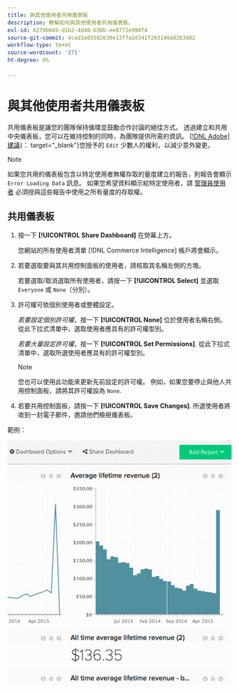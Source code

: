 ```yaml
---
title: 與其他使用者共用儀表板
description: 瞭解如何與其他使用者共用儀表板。
exl-id: 6279b049-d1b2-4d40-b30b-ee8772e990f4
source-git-commit: 4cad1e05502630e13f7a2d341f263140a02b3d82
workflow-type: tm+mt
source-wordcount: '271'
ht-degree: 0%

---
```


# 與其他使用者共用儀表板

共用儀表板是讓您的團隊保持循環並鼓勵合作討論的絕佳方式。 透過建立和共用中央儀表板，您可以在維持控制的同時，為團隊提供所需的資訊。 [[!DNL Adobe] 建議](../../best-practices/share-dashboard-best-practice.md){： target=&quot;_blank&quot;}您授予的 `Edit` 少數人的權利，以減少意外變更。

>[!NOTE]
>
>如果您共用的儀表板包含以特定使用者無權存取的量度建立的報告，則報告會顯示 `Error Loading Data` 訊息。 如果您希望資料顯示給特定使用者，請 [管理員使用者](../../administrator/user-management/user-management.md) 必須授與這些報告中使用之所有量度的存取權。

## 共用儀表板

1. 按一下 **[!UICONTROL Share Dashboard]** 在熒幕上方。

   您網站的所有使用者清單 [!DNL Commerce Intelligence] 帳戶將會顯示。

1. 若要選取要與其共用控制面板的使用者，請核取其名稱左側的方塊。

   若要選取/取消選取所有使用者，請按一下 **[!UICONTROL Select]** 並選取 `Everyone` 或 `None`（分別）。

1. 許可權可依個別使用者或整體設定。

   *若要設定個別許可權*，按一下 **[!UICONTROL None]** 位於使用者名稱右側。 從此下拉式清單中，選取使用者應具有的許可權型別。

   *若要大量設定許可權*，按一下 **[!UICONTROL Set Permissions]**. 從此下拉式清單中，選取所選使用者應具有的許可權型別。

   >[!NOTE]
   >
   >您也可以使用此功能來更新先前設定的許可權。 例如，如果您要停止與他人共用控制面板，請將其許可權設為 `None`.

1. 若要共用控制面板，請按一下 **[!UICONTROL Save Changes]**. 所選使用者將收到一封電子郵件，邀請他們檢視儀表板。

範例：

![共用儀表板](../../assets/Share_Dashboards.gif)
